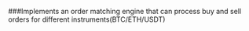 ###Implements an order matching engine that can process buy and sell orders for different instruments(BTC/ETH/USDT)
